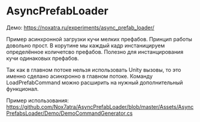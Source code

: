 # AsyncPrefabLoader

Демо: https://noxatra.ru/experiments/async_prefab_loader/

Пример асинхронной загрузки кучи мелких префабов. Принцип работы довольно прост. В корутине мы каждый кадр инстаницируем определённое количетсво префабов.
Полезно для инстанцирования кучи одинаковых префабов.

Так как в главном потоке нельзя использовать Unity вызовы, то это именно сделано асинхронно в главном потоке. Команду LoadPrefabCommand можно расширить на нужный дополнительный функционал.

Пример использования: https://github.com/Nox7atra/AsyncPrefabLoader/blob/master/Assets/AsyncPrefabsLoader/Demo/DemoCommandGenerator.cs
